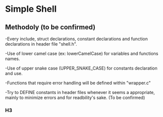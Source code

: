 # Simple Shell


## Methodoly (to be confirmed)

-Every include, struct declarations, constant declarations and function declarations in header file "shell.h".

-Use of lower camel case (ex: lowerCamelCase) for variables and functions names.

-Use of upper snake case (UPPER_SNAKE_CASE) for constants declaration and use.

-Functions that require error handling will be defined within "wrapper.c"

-Try to DEFINE constants in header files whenever it seems a appropriate, mainly to minimize errors and for readbility's sake. (To be confirmed)

### H3

